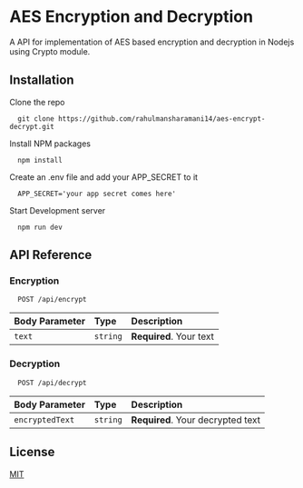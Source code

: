 # AES Encryption and Decryption

A API for implementation of AES based encryption and decryption in Nodejs using Crypto module.

## Installation

Clone the repo

```
  git clone https://github.com/rahulmansharamani14/aes-encrypt-decrypt.git
```

Install NPM packages

```
  npm install
```

Create an .env file and add your APP_SECRET to it

```
  APP_SECRET='your app secret comes here'
```

Start Development server

```
  npm run dev
```

## API Reference

### Encryption

```http
  POST /api/encrypt
```

| Body Parameter | Type     | Description             |
| :------------- | :------- | :---------------------- |
| `text`         | `string` | **Required**. Your text |

### Decryption

```http
  POST /api/decrypt
```

| Body Parameter  | Type     | Description                       |
| :-------------- | :------- | :-------------------------------- |
| `encryptedText` | `string` | **Required**. Your decrypted text |

## License

[MIT](https://choosealicense.com/licenses/mit/)
